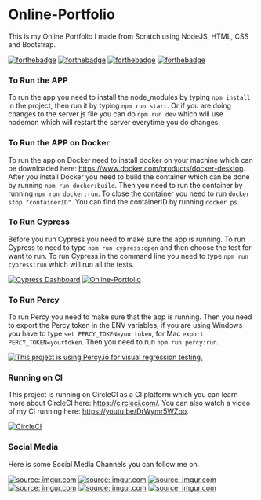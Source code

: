 # Online-Portfolio
This is my Online Portfolio I made from Scratch using NodeJS, HTML, CSS and Bootstrap.

[![forthebadge](https://forthebadge.com/images/badges/uses-css.svg)](http://forthebadge.com)
[![forthebadge](https://forthebadge.com/images/badges/uses-git.svg)](http://forthebadge.com)
[![forthebadge](https://forthebadge.com/images/badges/uses-html.svg)](http://forthebadge.com)
[![forthebadge](https://forthebadge.com/images/badges/uses-js.svg)](http://forthebadge.com)

### To Run the APP
To run the app you need to install the node_modules by typing ```npm install``` in the project, then run it by typing ```npm run start```. Or if you are doing changes to the server.js file you can do ```npm run dev``` which will use nodemon which will restart the server everytime you do changes.

### To Run the APP on Docker
To run the app on Docker need to install docker on your machine which can be downloaded here: https://www.docker.com/products/docker-desktop. After you install Docker you need to build the container which can be done by running ```npm run docker:build```. Then you need to run the container by running ```npm run docker:run```. To close the container you need to run ```docker stop "containerID"```. You can find the containerID by running ```docker ps```.

### To Run Cypress
Before you run Cypress you need to make sure the app is running.
To run Cypress to need to type ```npm run cypress:open``` and then choose the test for want to run.
To run Cypress in the command line you need to type ```npm run cypress:run``` which will run all the tests.

[![Cypress Dashboard](https://img.shields.io/badge/cypress-dashboard-brightgreen.svg)](https://dashboard.cypress.io/projects/hmdg5m/runs)
[![Online-Portfolio](https://img.shields.io/endpoint?url=https://dashboard.cypress.io/badge/simple/hmdg5m/master&style=flat&logo=cypress)](https://dashboard.cypress.io/projects/hmdg5m/runs)

### To Run Percy
To run Percy you need to make sure that the app is running.
Then you need to export the Percy token in the ENV variables, if you are using Windows you have to type ```set PERCY_TOKEN=yourtoken```, for Mac ```export PERCY_TOKEN=yourtoken```.
Then you need to run ```npm run percy:run```.

[![This project is using Percy.io for visual regression testing.](https://percy.io/static/images/percy-badge.svg)](https://percy.io/04df39c6/Online-Portfolio)

### Running on CI
This project is running on CircleCI as a CI platform which you can learn more about CircleCI here: https://circleci.com/. You can also watch a video of my CI running here: https://youtu.be/DrWymr5WZbo.

[![CircleCI](https://circleci.com/gh/Dhaigh94/Online-Portfolio.svg?style=shield)](https://circleci.com/gh/Dhaigh94/Online-Portfolio)

### Social Media
Here is some Social Media Channels you can follow me on.

<a href="https://www.facebook.com/david.haigh.104"><img src="https://i.imgur.com/PZYoIJT.png?3" title="source: imgur.com" /></a>
<a href="https://twitter.com/BugDevilDavid"><img padding-right="2px" src="https://i.imgur.com/KZOtIJV.png?3" title="source: imgur.com" /></a>
<a href="https://www.linkedin.com/in/david-haigh-46161097/"><img padding-right="2px" src="https://i.imgur.com/SUlgkxp.png?3" title="source: imgur.com" /></a>
<a href="https://www.instagram.com/daveangel1694/"><img src="https://i.imgur.com/Qn0Y6YW.png?3" title="source: imgur.com" /></a>
<a href="https://github.com/Dhaigh94"><img src="https://i.imgur.com/0QJGqJD.png?3" title="source: imgur.com" /></a>
<a href="https://www.youtube.com/channel/UCkJ0xOTmM3rXfSGj2xcsnLg"><img src="https://i.imgur.com/C7As3T9.png?3" title="source: imgur.com" /></a>